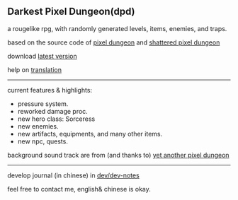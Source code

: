 ## Darkest Pixel Dungeon(dpd)

a rougelike rpg, with randomly generated levels, items, enemies, and traps.

based on the source code of [pixel dungeon](https://github.com/watabou/pixel-dungeon) and [shattered pixel dungeon](https://github.com/00-Evan/shattered-pixel-dungeon)

download [latest version](https://github.com/egoal/darkest-pixel-dungeon/releases)

help on [translation](https://www.transifex.com/darkest-pixel-dungeon-localization/)

---
current features & highlights:
* pressure system.
* reworked damage proc.
* new hero class: Sorceress
* new enemies.
* new artifacts, equipments, and many other items.
* new npc, quests.

background sound track are from (and thanks to) [yet another pixel dungeon](https://github.com/ConsideredHamster/YetAnotherPixelDungeon)

---
develop journal (in chinese) in [dev/dev-notes](./dev/dev-notes)

feel free to contact me, english& chinese is okay.
